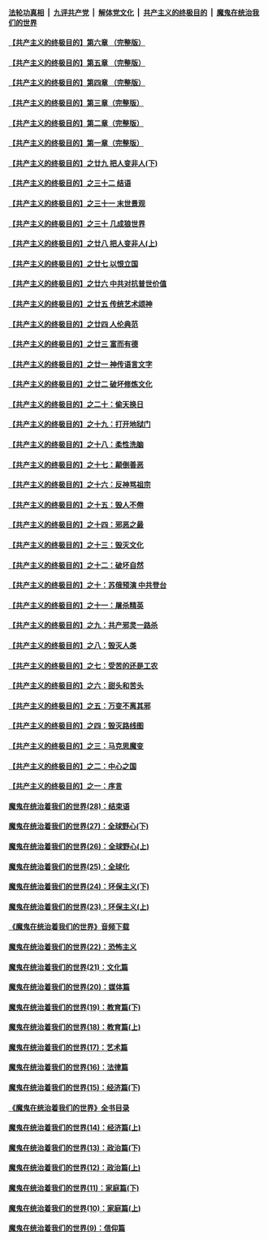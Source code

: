 ####  [法轮功真相](../../../../basic/blob/master/README.md?t=10051652) &nbsp;|&nbsp; [九评共产党](../../../../9ping.md/blob/master/README.md?t=10051652) &nbsp;|&nbsp; [解体党文化](../../../../jtdwh.md/blob/master/README.md?t=10051652)  &nbsp;|&nbsp; [共产主义的终极目的](../../../../gczydzjmd.md/blob/master/README.md?t=10051652) &nbsp;|&nbsp; [魔鬼在统治我们的世界](../../../../mgztzwmdsj.md/blob/master/README.md?t=10051652) 

#### [【共产主义的终极目的】第六章 （完整版）](../pages/nsc422/n11428913.md?t=10051652) 

#### [【共产主义的终极目的】第五章 （完整版）](../pages/nsc422/n11428912.md?t=10051652) 

#### [【共产主义的终极目的】第四章 （完整版）](../pages/nsc422/n11428907.md?t=10051652) 

#### [【共产主义的终极目的】第三章（完整版）](../pages/nsc422/n11428848.md?t=10051652) 

#### [【共产主义的终极目的】第二章（完整版）](../pages/nsc422/n11428831.md?t=10051652) 

#### [【共产主义的终极目的】第一章（完整版）](../pages/nsc422/n11417651.md?t=10051652) 

#### [【共产主义的终极目的】之廿九 把人变非人(下)](../pages/nsc422/n11344140.md?t=10051652) 

#### [【共产主义的终极目的】之三十二 结语](../pages/nsc422/n11360535.md?t=10051652) 

#### [【共产主义的终极目的】之三十一 末世景观](../pages/nsc422/n11351129.md?t=10051652) 

#### [【共产主义的终极目的】之三十 几成狼世界](../pages/nsc422/n11348280.md?t=10051652) 

#### [【共产主义的终极目的】之廿八 把人变非人(上)](../pages/nsc422/n11340492.md?t=10051652) 

#### [【共产主义的终极目的】之廿七 以恨立国](../pages/nsc422/n11336944.md?t=10051652) 

#### [【共产主义的终极目的】之廿六 中共对抗普世价值](../pages/nsc422/n11324785.md?t=10051652) 

#### [【共产主义的终极目的】之廿五 传统艺术颂神](../pages/nsc422/n11296396.md?t=10051652) 

#### [【共产主义的终极目的】之廿四 人伦典范](../pages/nsc422/n11296397.md?t=10051652) 

#### [【共产主义的终极目的】之廿三 富而有德](../pages/nsc422/n11283598.md?t=10051652) 

#### [【共产主义的终极目的】之廿一 神传语言文字](../pages/nsc422/n11263265.md?t=10051652) 

#### [【共产主义的终极目的】之廿二 破坏修炼文化](../pages/nsc422/n11245728.md?t=10051652) 

#### [【共产主义的终极目的】之二十：偷天换日](../pages/nsc422/n11238846.md?t=10051652) 

#### [【共产主义的终极目的】之十九：打开地狱门](../pages/nsc422/n11206376.md?t=10051652) 

#### [【共产主义的终极目的】之十八：柔性洗脑](../pages/nsc422/n11199994.md?t=10051652) 

#### [【共产主义的终极目的】之十七：颠倒善恶](../pages/nsc422/n11179782.md?t=10051652) 

#### [【共产主义的终极目的】之十六：反神骂祖宗](../pages/nsc422/n11166798.md?t=10051652) 

#### [【共产主义的终极目的】之十五：毁人不倦](../pages/nsc422/n11166792.md?t=10051652) 

#### [【共产主义的终极目的】之十四：邪恶之最](../pages/nsc422/n11150249.md?t=10051652) 

#### [【共产主义的终极目的】之十三：毁灭文化](../pages/nsc422/n11135227.md?t=10051652) 

#### [【共产主义的终极目的】之十二：破坏自然](../pages/nsc422/n11135214.md?t=10051652) 

#### [【共产主义的终极目的】之十：苏俄预演 中共登台](../pages/nsc422/n11118424.md?t=10051652) 

#### [【共产主义的终极目的】之十一：屠杀精英](../pages/nsc422/n11118442.md?t=10051652) 

#### [【共产主义的终极目的】之九：共产邪灵一路杀](../pages/nsc422/n11114139.md?t=10051652) 

#### [【共产主义的终极目的】之八：毁灭人类](../pages/nsc422/n11108503.md?t=10051652) 

#### [【共产主义的终极目的】之七：受苦的还是工农](../pages/nsc422/n11101809.md?t=10051652) 

#### [【共产主义的终极目的】之六：甜头和苦头](../pages/nsc422/n11096971.md?t=10051652) 

#### [【共产主义的终极目的】之五：万变不离其邪](../pages/nsc422/n11091285.md?t=10051652) 

#### [【共产主义的终极目的】之四：毁灭路线图](../pages/nsc422/n11086284.md?t=10051652) 

#### [【共产主义的终极目的】之三：马克思魔变](../pages/nsc422/n11061941.md?t=10051652) 

#### [【共产主义的终极目的】之二：中心之国](../pages/nsc422/n11047728.md?t=10051652) 

#### [【共产主义的终极目的】之一：序言](../pages/nsc422/n11086077.md?t=10051652) 

#### [魔鬼在统治着我们的世界(28)：结束语](../pages/nsc422/n10936246.md?t=10051652) 

#### [魔鬼在统治着我们的世界(27)：全球野心(下)](../pages/nsc422/n10928319.md?t=10051652) 

#### [魔鬼在统治着我们的世界(26)：全球野心(上)](../pages/nsc422/n10900318.md?t=10051652) 

#### [魔鬼在统治着我们的世界(25)：全球化](../pages/nsc422/n10788205.md?t=10051652) 

#### [魔鬼在统治着我们的世界(24)：环保主义(下)](../pages/nsc422/n10695307.md?t=10051652) 

#### [魔鬼在统治着我们的世界(23)：环保主义(上)](../pages/nsc422/n10688613.md?t=10051652) 

#### [《魔鬼在统治着我们的世界》音频下载](../pages/nsc422/n10635553.md?t=10051652) 

#### [魔鬼在统治着我们的世界(22)：恐怖主义](../pages/nsc422/n10614727.md?t=10051652) 

#### [魔鬼在统治着我们的世界(21)：文化篇](../pages/nsc422/n10597706.md?t=10051652) 

#### [魔鬼在统治着我们的世界(20)：媒体篇](../pages/nsc422/n10586579.md?t=10051652) 

#### [魔鬼在统治着我们的世界(19)：教育篇(下)](../pages/nsc422/n10564808.md?t=10051652) 

#### [魔鬼在统治着我们的世界(18)：教育篇(上)](../pages/nsc422/n10526970.md?t=10051652) 

#### [魔鬼在统治着我们的世界(17)：艺术篇](../pages/nsc422/n10499093.md?t=10051652) 

#### [魔鬼在统治着我们的世界(16)：法律篇](../pages/nsc422/n10485969.md?t=10051652) 

#### [魔鬼在统治着我们的世界(15)：经济篇(下)](../pages/nsc422/n10469975.md?t=10051652) 

#### [《魔鬼在统治着我们的世界》全书目录](../pages/nsc422/n10464261.md?t=10051652) 

#### [魔鬼在统治着我们的世界(14)：经济篇(上)](../pages/nsc422/n10457370.md?t=10051652) 

#### [魔鬼在统治着我们的世界(13)：政治篇(下)](../pages/nsc422/n10448270.md?t=10051652) 

#### [魔鬼在统治着我们的世界(12)：政治篇(上)](../pages/nsc422/n10444576.md?t=10051652) 

#### [魔鬼在统治着我们的世界(11)：家庭篇(下)](../pages/nsc422/n10440961.md?t=10051652) 

#### [魔鬼在统治着我们的世界(10)：家庭篇(上)](../pages/nsc422/n10435448.md?t=10051652) 

#### [魔鬼在统治着我们的世界(9)：信仰篇](../pages/nsc422/n10432159.md?t=10051652) 

